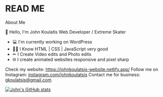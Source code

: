# READ ME
About Me

👋 Hello, I'm John Koulatis
Web Developer / Extreme Skater

- 💻 I'm currently working on WordPress
- 👨‍💻 I Know HTML | CSS | JavaScript very good
- ✏ I Create Video edits and Photo edits
- 🌐 I create animated websites responsive and pixel sharp

Check my website: https://johnkoulatsis-website.netlify.app/
Follow me on Instagram: [instagram.com/johnkoulatsis](https://www.instagram.com/johnkoulatsis/)
Contact me for business: gkoulatsis@gmail.com

[![John's GitHub stats](https://github-readme-stats.vercel.app/api?username=gkoulatsis)](https://github.com/gkoulatsis/github-readme-stats)
